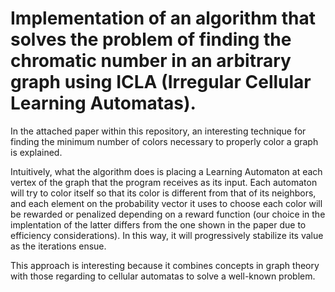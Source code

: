 # Implementation of an algorithm that solves the problem of finding the chromatic number in an arbitrary graph using ICLA (Irregular Cellular Learning Automatas).

In the attached paper within this repository, an interesting technique for finding the minimum number of colors necessary to properly color a graph is explained.

Intuitively, what the algorithm does is placing a Learning Automaton at each vertex of the graph that the program receives as its input. Each automaton will try to color itself so that its color is different from that of its neighbors, and each element on the probability vector it uses to choose each color will be rewarded or penalized depending on a reward function (our choice in the implentation of the latter differs from the one shown in the paper due to efficiency considerations). In this way,
it will progressively stabilize its value as the iterations ensue.

This approach is interesting because it combines concepts in graph theory with those regarding to cellular automatas to solve a well-known problem.
